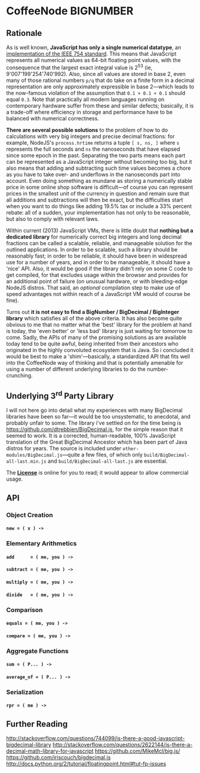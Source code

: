 

# CoffeeNode BIGNUMBER

## Rationale

As is well known, **JavaScript has only a single numerical datatype**, an [implementation of the IEEE 754
standard](https://en.wikipedia.org/wiki/IEEE_754#Basic_formats). This means that JavaScript represents all
numerical values as 64-bit floating point values, with the consequence that the largest exact integral
value is 2<sup>53</sup> (ie, 9'007'199'254'740'992). Also, since all values are stored in base 2, even
many of those rational numbers `p/q` that do take on a finite form in a decimal representation are only
approximately expressible in base 2—which leads to the now-famous violation of the assumption that
`0.1 + 0.1 + 0.1` should equal `0.3`. Note that practically all modern languages running on contemporary hardware
suffer from these and similar defects; basically, it is a trade-off where efficiency in storage and performance
have to be balanced with numerical correctness.

**There are several possible solutions** to the problem of how to do calculations with very big integers and
precise decimal fractions: for example, NodeJS's `process.hrtime` returns a tuple `[ s, ns, ]` where `s`
represents the full seconds and `ns` the nanoseconds that have elapsed since some epoch in the past.
Separating the two parts means each part can be represented as a JavaScript integer without becoming too
big, but  it also means that adding and subtracting such time values becomes a chore as you have to take
over- and underflows in the nanoseconds part into account. Even doing something as mundane as storing a
numerically stable price in some online shop software is difficult—of course you can represent prices in
the smallest unit of the currency in question and remain sure that all additions and subtractions will
then be exact, but the difficulties start when you want to do things like adding 19.5% tax or include a
33% percent rebate: all of a sudden, your implementation has not only to be reasonable, but also to comply
with relevant laws.

Within current (2013) JavaScript VMs, there is little doubt that **nothing but a dedicated library** for
numerically correct big integers and long decimal fractions can be called a scalable, reliable, and
manageable solution for the outlined applications. In order to be scalable, such a library should be
reasonably fast; in order to be reliable, it should have been in widespread use for a number of years, and
in order to be manageable, it should have a 'nice' API. Also, it would be good if the library didn't rely
on some C code to get compiled, for that excludes usage within the browser and provides for an additional
point of failure (on unusual hardware, or with bleeding-edge NodeJS distros. That said, an *optional* compilation step
to make use of speed advantages not within reach of a JavaScript VM would of course be fine).

Turns out **it is not easy to find a BigNumber / BigDecimal / BigInteger library** which satisfies all of the
above criteria. It has also become quite obvious to me that no matter what the 'best' library for the
problem at hand is today, the 'even better' or 'less bad' library is just waiting for tomorrow to come.
Sadly, the APIs of many of the promising solutions as are available today tend to be quite awful, being inherited
from their ancestors who originated in the highly convoluted ecosystem that is Java. So i concluded it would
be best to make a 'shim'—basically, a standardized API that fits well into the CoffeeNode way of thinking
and that is potentially amenable for using a number of different underlying libraries to do the number-crunching.


## Underlying 3<sup>rd</sup> Party Library

I will not here go into detail what my experiences with many BigDecimal libraries have been so far—it would
be too unsystematic, to anecdotal, and probably unfair to some. The library i've settled on for the time being
is https://github.com/dtrebbien/BigDecimal.js, for the simple reason that it seemed to work. It is a
corrected, human-readable, 100% JavaScript translation of the Great BigDecimal Ancestor which has been part of
Java distros for years. The source is included under `other-modules/BigDecimal.js`—quite a few files, of which
only `build/BigDecimal-all-last.min.js` and `build/BigDecimal-all-last.js` are essential.

The [**License**](http://source.icu-project.org/repos/icu/icu4j/tags/milestone-52-0-1/main/shared/licenses/license.html)
is online for you to read; it would appear to allow commercial usage.

## API


### Object Creation

#### `new = ( x ) ->`

### Elementary Arithmetics

#### `add      = ( me, you ) ->`
#### `subtract = ( me, you ) ->`
#### `multiply = ( me, you ) ->`
#### `divide   = ( me, you ) ->`

### Comparison

#### `equals = ( me, you ) ->`
#### `compare = ( me, you ) ->`

### Aggregate Functions

#### `sum = ( P... ) ->`
#### `average_of = ( P... ) ->`

### Serialization

#### `rpr = ( me ) ->`


## Further Reading

http://stackoverflow.com/questions/744099/is-there-a-good-javascript-bigdecimal-library
http://stackoverflow.com/questions/2622144/is-there-a-decimal-math-library-for-javascript
https://github.com/MikeMcl/big.js/
https://github.com/iriscouch/bigdecimal.js
http://docs.python.org/2/tutorial/floatingpoint.html#tut-fp-issues
